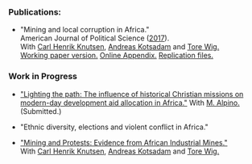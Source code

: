 
### Publications:
* "Mining and local corruption in Africa." <br>
  American Journal of Political Science ([2017](http://onlinelibrary.wiley.com/doi/10.1111/ajps.12268/full)). <br>
  With [Carl Henrik Knutsen](http://folk.uio.no/carlhk), [Andreas Kotsadam](https://andreaskotsadam.wordpress.com) and [Tore Wig.](https://torewig.wordpress.com) <br>
  [Working paper version.](http://www.sv.uio.no/econ/english/research/unpublished-works/working-papers/pdf-files/2015/memo-09-2015.pdf)   [Online Appendix.](files/ajps12268-sup-0001-Online-Appendix-AJPS.pdf) [Replication files.](https://dataverse.harvard.edu/citation?persistentId=doi:10.7910/DVN/ZSYWHO)

### Work in Progress
* ["Lighting the path: The influence of historical Christian missions on modern-day development aid allocation in Africa."](files/missions_aid.pdf) With [M. Alpino.](https://sites.google.com/site/alpinomtt) (Submitted.)

* "Ethnic diversity, elections and violent conflict in Africa."

* ["Mining and Protests: Evidence from African Industrial Mines."](https://www.researchgate.net/publication/319502542_Mining_and_Protests_Evidence_from_African_Industrial_Mines) <br>
With [Carl Henrik Knutsen](http://folk.uio.no/carlhk), [Andreas Kotsadam](https://andreaskotsadam.wordpress.com) and [Tore Wig.](https://torewig.wordpress.com)
